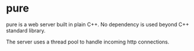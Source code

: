 # pure

pure is a web server built in plain C++. No dependency is used beyond C++ standard library.

The server uses a thread pool to handle incoming http connections.
